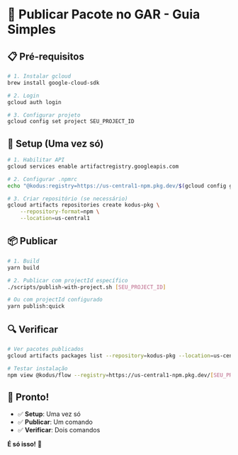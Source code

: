# 🚀 Publicar Pacote no GAR - Guia Simples

## 📋 Pré-requisitos

```bash
# 1. Instalar gcloud
brew install google-cloud-sdk

# 2. Login
gcloud auth login

# 3. Configurar projeto
gcloud config set project SEU_PROJECT_ID
```

## 🔧 Setup (Uma vez só)

```bash
# 1. Habilitar API
gcloud services enable artifactregistry.googleapis.com

# 2. Configurar .npmrc
echo "@kodus:registry=https://us-central1-npm.pkg.dev/$(gcloud config get-value project)/kodus-pkg/" > .npmrc

# 3. Criar repositório (se necessário)
gcloud artifacts repositories create kodus-pkg \
    --repository-format=npm \
    --location=us-central1
```

## 📦 Publicar

```bash
# 1. Build
yarn build

# 2. Publicar com projectId específico
./scripts/publish-with-project.sh [SEU_PROJECT_ID]

# Ou com projectId configurado
yarn publish:quick
```

## 🔍 Verificar

```bash
# Ver pacotes publicados
gcloud artifacts packages list --repository=kodus-pkg --location=us-central1

# Testar instalação
npm view @kodus/flow --registry=https://us-central1-npm.pkg.dev/[SEU_PROJECT_ID]/kodus-pkg/
```

## 🎯 Pronto!

- ✅ **Setup**: Uma vez só
- ✅ **Publicar**: Um comando
- ✅ **Verificar**: Dois comandos

**É só isso!** 🚀 
